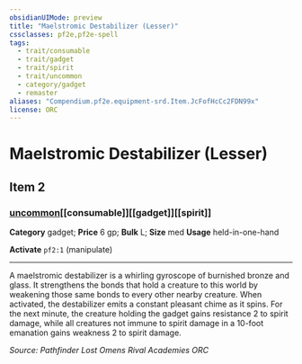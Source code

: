 ```yaml
---
obsidianUIMode: preview
title: "Maelstromic Destabilizer (Lesser)"
cssclasses: pf2e,pf2e-spell
tags:
  - trait/consumable
  - trait/gadget
  - trait/spirit
  - trait/uncommon
  - category/gadget
  - remaster
aliases: "Compendium.pf2e.equipment-srd.Item.JcFofHcCc2FDN99x"
license: ORC
---
```

# Maelstromic Destabilizer (Lesser)
## Item 2
### [uncommon](uncommon "Uncommon Rarity Trait")[[consumable]][[gadget]][[spirit]]

**Category** gadget; 
**Price** 6 gp; 
**Bulk** L; **Size** med
**Usage** held-in-one-hand

**Activate** `pf2:1` (manipulate)

* * *

A maelstromic destabilizer is a whirling gyroscope of burnished bronze and glass. It strengthens the bonds that hold a creature to this world by weakening those same bonds to every other nearby creature. When activated, the destabilizer emits a constant pleasant chime as it spins. For the next minute, the creature holding the gadget gains resistance 2 to spirit damage, while all creatures not immune to spirit damage in a 10-foot emanation gains weakness 2 to spirit damage.

*Source: Pathfinder Lost Omens Rival Academies*
*ORC*